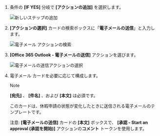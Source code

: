 1. 条件の **[IF YES]** 分岐で **[アクションの追加]** を選択します。
   
    ![新しいステップの追加](media/modern-approvals/add-action-after-condition.png)
2. **[アクションの選択]** カードの検索ボックスに「**電子メールの送信**」と入力します。
   
    ![電子メール アクションの検索](media/modern-approvals/search-send-email-yes.png)
3. **[Office 365 Outlook - 電子メールの送信]** アクションを選びます。
   
    ![電子メールの送信アクションの選択](media/modern-approvals/select-send-email-yes.png)
4. 電子メール カードを必要に応じて構成します。
   
     >[!NOTE]
     > **[宛先]** 、 **[件名]** 、および **[本文]** は必須です。
     >
     >
   
     このカードは、休暇申請の状態が変化したときに送信される電子メールのテンプレートです。
   
     注意: **[電子メールの送信]** カードの **[本文]** ボックスで、 **[承認 - Start an approval (承認を開始)]** アクションの**コメント** トークンを使用します。

